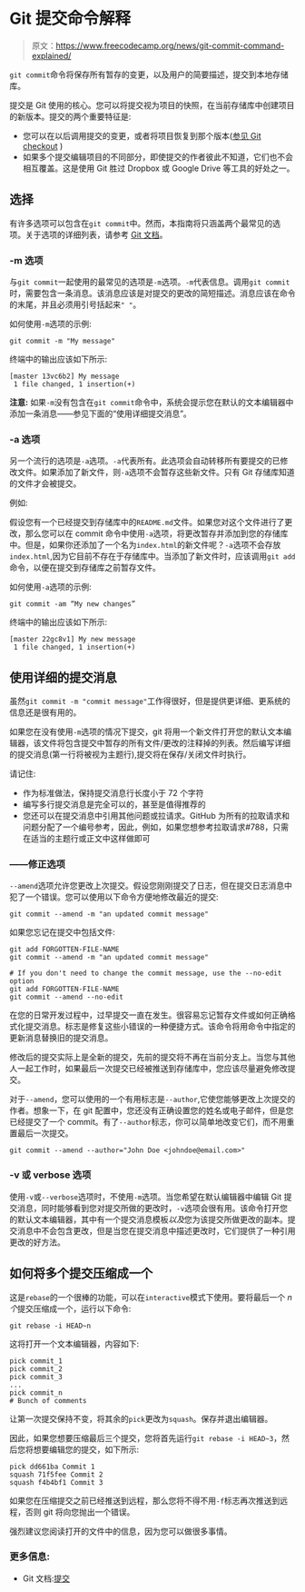 # Git 提交命令解释

> 原文：<https://www.freecodecamp.org/news/git-commit-command-explained/>

`git commit`命令将保存所有暂存的变更，以及用户的简要描述，提交到本地存储库。

提交是 Git 使用的核心。您可以将提交视为项目的快照，在当前存储库中创建项目的新版本。提交的两个重要特征是:

*   您可以在以后调用提交的变更，或者将项目恢复到那个版本([参见 Git checkout](https://guide.freecodecamp.org/git/git-checkout) )
*   如果多个提交编辑项目的不同部分，即使提交的作者彼此不知道，它们也不会相互覆盖。这是使用 Git 胜过 Dropbox 或 Google Drive 等工具的好处之一。

## 选择

有许多选项可以包含在`git commit`中。然而，本指南将只涵盖两个最常见的选项。关于选项的详细列表，请参考 [Git 文档](https://git-scm.com/docs/git-commit)。

### -m 选项

与`git commit`一起使用的最常见的选项是`-m`选项。`-m`代表信息。调用`git commit`时，需要包含一条消息。该消息应该是对提交的更改的简短描述。消息应该在命令的末尾，并且必须用引号括起来`" "`。

如何使用`-m`选项的示例:

```
git commit -m "My message"
```

终端中的输出应该如下所示:

```
[master 13vc6b2] My message
 1 file changed, 1 insertion(+)
```

****注意:**** 如果`-m`没有包含在`git commit`命令中，系统会提示您在默认的文本编辑器中添加一条消息——参见下面的“使用详细提交消息”。

### -a 选项

另一个流行的选项是`-a`选项。`-a`代表所有。此选项会自动转移所有要提交的已修改文件。如果添加了新文件，则`-a`选项不会暂存这些新文件。只有 Git 存储库知道的文件才会被提交。

例如:

假设您有一个已经提交到存储库中的`README.md`文件。如果您对这个文件进行了更改，那么您可以在 commit 命令中使用`-a`选项，将更改暂存并添加到您的存储库中。但是，如果你还添加了一个名为`index.html`的新文件呢？`-a`选项不会存放`index.html`,因为它目前不存在于存储库中。当添加了新文件时，应该调用`git add`命令，以便在提交到存储库之前暂存文件。

如何使用`-a`选项的示例:

```
git commit -am “My new changes”
```

终端中的输出应该如下所示:

```
[master 22gc8v1] My new message
 1 file changed, 1 insertion(+)
```

## 使用详细的提交消息

虽然`git commit -m "commit message"`工作得很好，但是提供更详细、更系统的信息还是很有用的。

如果您在没有使用`-m`选项的情况下提交，git 将用一个新文件打开您的默认文本编辑器，该文件将包含提交中暂存的所有文件/更改的注释掉的列表。然后编写详细的提交消息(第一行将被视为主题行),提交将在保存/关闭文件时执行。

请记住:

*   作为标准做法，保持提交消息行长度小于 72 个字符
*   编写多行提交消息是完全可以的，甚至是值得推荐的
*   您还可以在提交消息中引用其他问题或拉请求。GitHub 为所有的拉取请求和问题分配了一个编号参考，因此，例如，如果您想参考拉取请求#788，只需在适当的主题行或正文中这样做即可

### ——修正选项

`--amend`选项允许您更改上次提交。假设您刚刚提交了日志，但在提交日志消息中犯了一个错误。您可以使用以下命令方便地修改最近的提交:

```
git commit --amend -m "an updated commit message"
```

如果您忘记在提交中包括文件:

```
git add FORGOTTEN-FILE-NAME
git commit --amend -m "an updated commit message"

# If you don't need to change the commit message, use the --no-edit option
git add FORGOTTEN-FILE-NAME
git commit --amend --no-edit
```

在您的日常开发过程中，过早提交一直在发生。很容易忘记暂存文件或如何正确格式化提交消息。标志是修复这些小错误的一种便捷方式。该命令将用命令中指定的更新消息替换旧的提交消息。

修改后的提交实际上是全新的提交，先前的提交将不再在当前分支上。当您与其他人一起工作时，如果最后一次提交已经被推送到存储库中，您应该尽量避免修改提交。

对于`--amend`，您可以使用的一个有用标志是`--author`,它使您能够更改上次提交的作者。想象一下，在 git 配置中，您还没有正确设置您的姓名或电子邮件，但是您已经提交了一个 commit。有了`--author`标志，你可以简单地改变它们，而不用重置最后一次提交。

```
git commit --amend --author="John Doe <johndoe@email.com>"
```

### -v 或 verbose 选项

使用`-v`或`--verbose`选项时，不使用`-m`选项。当您希望在默认编辑器中编辑 Git 提交消息，同时能够看到您对提交所做的更改时，`-v`选项会很有用。该命令打开您的默认文本编辑器，其中有一个提交消息模板*以及*您为该提交所做更改的副本。提交消息中不会包含更改，但是当您在提交消息中描述更改时，它们提供了一种引用更改的好方法。

## 如何将多个提交压缩成一个

这是`rebase`的一个很棒的功能，可以在`interactive`模式下使用。要将最后一个 *n 个*提交压缩成一个，运行以下命令:

```
git rebase -i HEAD~n
```

这将打开一个文本编辑器，内容如下:

```
pick commit_1
pick commit_2
pick commit_3
...
pick commit_n
# Bunch of comments
```

让第一次提交保持不变，将其余的`pick`更改为`squash`。保存并退出编辑器。

因此，如果您想要压缩最后三个提交，您将首先运行`git rebase -i HEAD~3`，然后您将想要编辑您的提交，如下所示:

```
pick dd661ba Commit 1
squash 71f5fee Commit 2
squash f4b4bf1 Commit 3
```

如果您在压缩提交之前已经推送到远程，那么您将不得不用`-f`标志再次推送到远程，否则 git 将向您抛出一个错误。

强烈建议您阅读打开的文件中的信息，因为您可以做很多事情。

### **更多信息:**

*   Git 文档:[提交](https://git-scm.com/docs/git-commit)